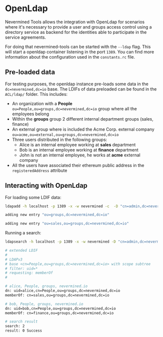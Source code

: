 # OpenLdap

Nevermined Tools allows the integration with OpenLdap for scenarios where it's necessary
to provide a user and groups access control using a directory service as backend for
the identities able to participate in the service agreements.

For doing that nevermined-tools can be started with the `--ldap` flag. This will start a
openldap container listening in the port `1389`. You can find more information about
the configuration used in the `constants.rc` file.

## Pre-loaded data

For testing purposes, the openldap instance pre-loads some data in the `dc=nevermined,dc=io` base.
The LDIFs of data preloaded can be found in the `ACL/ldap/` folder. This includes:

* An organization with a **People** `ou=People,ou=groups,dc=nevermined,dc=io` group where all the employees belong
* Within the **groups** group 2 different internal department groups (sales, finance)
* An external group where is included the Acme Corp. external company `ou=acme,ou=external,ou=groups,dc=nevermined,dc=io`
* Three users distributed in the following groups:
  - Alice is an internal employee working at **sales** department
  - Bob is an internal employee working at **finance** department
  - John is not an internal employee, he works at **acme** external company
* All the users have associated their ethereum public address in the `registeredAddress` attribute


## Interacting with OpenLdap

For loading some LDIF data:
```bash
ldapadd -h localhost -p 1389 -x -w nevermined -c  -D "cn=admin,dc=nevermined,dc=io" -f 100-group-sales.ldif

adding new entry "ou=groups,dc=nevermined,dc=io"

adding new entry "ou=sales,ou=groups,dc=nevermined,dc=io"

```

Running a search:
```bash
ldapsearch -h localhost -p 1389 -x -w nevermined -D "cn=admin,dc=nevermined,dc=io" -b "ou=People,ou=groups,dc=nevermined,dc=io" uid=* memberOf

# extended LDIF
#
# LDAPv3
# base <cn=People,ou=groups,dc=nevermined,dc=io> with scope subtree
# filter: uid=*
# requesting: memberOf
#

# alice, People, groups, nevermined.io
dn: uid=alice,cn=People,ou=groups,dc=nevermined,dc=io
memberOf: cn=sales,ou=groups,dc=nevermined,dc=io

# bob, People, groups, nevermined.io
dn: uid=bob,cn=People,ou=groups,dc=nevermined,dc=io
memberOf: cn=finance,ou=groups,dc=nevermined,dc=io

# search result
search: 2
result: 0 Success
```
